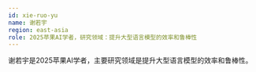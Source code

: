 ```yaml
---
id: xie-ruo-yu
name: 谢若宇
region: east-asia
role: 2025苹果AI学者，研究领域：提升大型语言模型的效率和鲁棒性
---
```


谢若宇是2025苹果AI学者，主要研究领域是提升大型语言模型的效率和鲁棒性。

